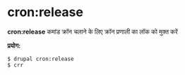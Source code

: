 # cron:release
**cron:release** कमांड क्रॉन चलाने के लिए क्रॉन प्रणाली का लॉक को मुक्त करें

**प्रयोग:**
```
$ drupal cron:release 
$ crr  
```
